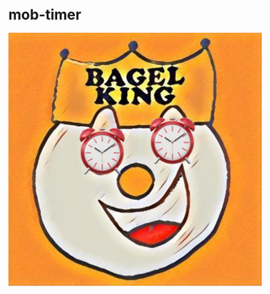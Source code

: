 # mob-timer

<div align="center">
  <img src="https://github.com/nabeliwo/mob-timer/blob/main/public/images/logo.jpg" alt="mob-timer">
</div>
